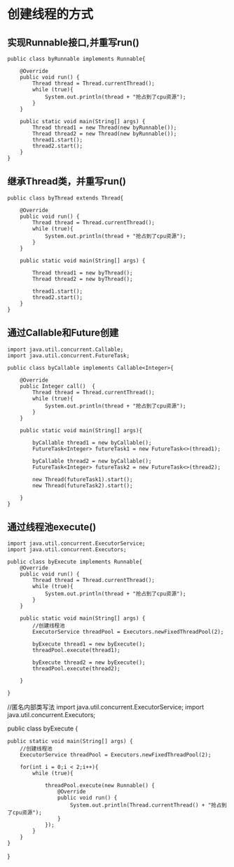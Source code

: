 # 创建线程的方式  

## 实现Runnable接口,并重写run()  

```
public class byRunnable implements Runnable{

    @Override
    public void run() {
        Thread thread = Thread.currentThread();
        while (true){
            System.out.println(thread + "抢占到了cpu资源");
        }
    }

    public static void main(String[] args) {
        Thread thread1 = new Thread(new byRunnable());
        Thread thread2 = new Thread(new byRunnable());
        thread1.start();
        thread2.start();
    }
}
```  

## 继承Thread类，并重写run()  
```
public class byThread extends Thread{

    @Override
    public void run() {
        Thread thread = Thread.currentThread();
        while (true){
            System.out.println(thread + "抢占到了cpu资源");
        }
    }

    public static void main(String[] args) {

        Thread thread1 = new byThread();
        Thread thread2 = new byThread();

        thread1.start();
        thread2.start();
    }
}
```

## 通过Callable和Future创建
```
import java.util.concurrent.Callable;
import java.util.concurrent.FutureTask;

public class byCallable implements Callable<Integer>{

    @Override
    public Integer call()  {
        Thread thread = Thread.currentThread();
        while (true){
            System.out.println(thread + "抢占到了cpu资源");
        }
    }

    public static void main(String[] args){

        byCallable thread1 = new byCallable();
        FutureTask<Integer> futureTask1 = new FutureTask<>(thread1);

        byCallable thread2 = new byCallable();
        FutureTask<Integer> futureTask2 = new FutureTask<>(thread2);

        new Thread(futureTask1).start();
        new Thread(futureTask2).start();

    }
}
```

## 通过线程池execute()  
```
import java.util.concurrent.ExecutorService;
import java.util.concurrent.Executors;

public class byExecute implements Runnable{
    @Override
    public void run() {
        Thread thread = Thread.currentThread();
        while (true){
            System.out.println(thread + "抢占到了cpu资源");
        }
    }

    public static void main(String[] args) {
        //创建线程池
        ExecutorService threadPool = Executors.newFixedThreadPool(2);

        byExecute thread1 = new byExecute();
        threadPool.execute(thread1);

        byExecute thread2 = new byExecute();
        threadPool.execute(thread2);

    }

}
```
//匿名内部类写法
import java.util.concurrent.ExecutorService;
import java.util.concurrent.Executors;

public class byExecute {

    public static void main(String[] args) {
        //创建线程池
        ExecutorService threadPool = Executors.newFixedThreadPool(2);

        for(int i = 0;i < 2;i++){
            while (true){

                threadPool.execute(new Runnable() {
                    @Override
                    public void run() {
                        System.out.println(Thread.currentThread() + "抢占到了cpu资源");
                    }
                });
            }
        }
    }
}
```
